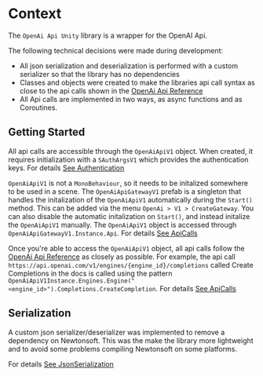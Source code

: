 # Context
The `OpenAi Api Unity` library is a wrapper for the OpenAI Api.

The following technical decisions were made during development:
* All json serialization and deserialization is performed with a custom serializer so that the library has no dependencies
* Classes and objects were created to make the libraries api call syntax as close to the api calls shown in the [OpenAi Api Reference](https://beta.openai.com/docs/api-reference)
* All Api calls are implemented in two ways, as async functions and as Coroutines.

## Getting Started
All api calls are accessible through the `OpenAiApiV1` object. When created, it requires initialization with a `SAuthArgsV1` which provides the authentication keys. For details [See Authentication](https://github.com/hexthedev/OpenAi-Api-Unity/blob/main/Documentation/2_Authentication.md)

`OpenAiApiV1` is not a `MonoBehaviour`, so it needs to be initalized somewhere to be used in a scene. The `OpenAiApiGatewayV1` prefab is a singleton that handles the initalization of the `OpenAiApiV1` automatically during the `Start()` method. This can be added via the menu `OpenAi > V1 > CreateGateway`. You can also disable the automatic initalization on `Start()`, and instead initalize the `OpenAiApiV1` manually. The `OpenAiApiV1` object is accessed through `OpenAiApiGatewayV1.Instance.Api`. For details [See ApiCalls](https://github.com/hexthedev/OpenAi-Api-Unity/blob/main/Documentation/3_ApiCalls.md)

Once you're able to access the `OpenAiApiV1` object, all api calls follow the [OpenAi Api Reference](https://beta.openai.com/docs/api-reference) as closely as possible. For example, the api call `https://api.openai.com/v1/engines/{engine_id}/completions` called Create Completions in the docs is called using the pattern `OpenAiApiV1Instance.Engines.Engine("<engine_id>").Completions.CreateCompletion`. For details [See ApiCalls](https://github.com/hexthedev/OpenAi-Api-Unity/blob/main/Documentation/3_ApiCalls.md)

## Serialization
A custom json serializer/deserializer was implemented to remove a dependency on Newtonsoft. This was the make the library more lightweight and to avoid some problems compiling Newtonsoft on some platforms. 

For details [See JsonSerialization](https://github.com/hexthedev/OpenAi-Api-Unity/blob/main/Documentation/4_JsonSerialization.md)
